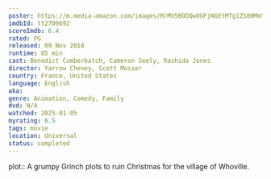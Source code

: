 ```yaml
---
poster: https://m.media-amazon.com/images/M/MV5BODQwOGFjNGEtMTg1ZS00MmY4LTg0NTctYjVlNTNjZjRmZTcxXkEyXkFqcGc@._V1_SX300.jpg
imdbId: tt2709692
scoreImdb: 6.4
rated: PG
released: 09 Nov 2018
runtime: 85 min
cast: Benedict Cumberbatch, Cameron Seely, Rashida Jones
director: Yarrow Cheney, Scott Mosier
country: France, United States
language: English
aka: 
genre: Animation, Comedy, Family
dvd: N/A
watched: 2025-01-05
myrating: 6.5
tags: movie
location: Universal
status: completed
---
```


plot:: A grumpy Grinch plots to ruin Christmas for the village of Whoville.